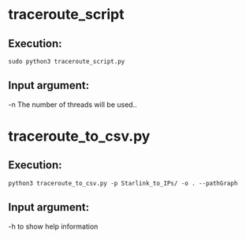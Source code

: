 # traceroute_script

## Execution:

`sudo python3 traceroute_script.py`

## Input argument:

-n      The number of threads will be used..

# traceroute_to_csv.py

## Execution:

`python3 traceroute_to_csv.py -p Starlink_to_IPs/ -o . --pathGraph`

## Input argument:

-h      to show help information